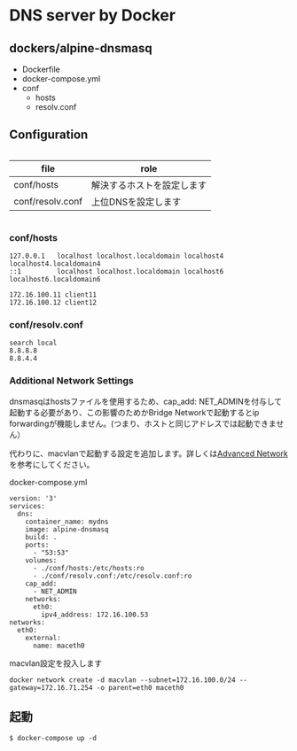 # DNS server by Docker

## dockers/alpine-dnsmasq
* Dockerfile
* docker-compose.yml
* conf
  * hosts
  * resolv.conf

## Configuration

<div style="float:left;">

| file | role |
| - | - |
| conf/hosts | 解決するホストを設定します | 
| conf/resolv.conf | 上位DNSを設定します | 

</div><div style="clear: both;"></div>

### conf/hosts
```
127.0.0.1   localhost localhost.localdomain localhost4 localhost4.localdomain4
::1         localhost localhost.localdomain localhost6 localhost6.localdomain6

172.16.100.11 client11
172.16.100.12 client12
```

### conf/resolv.conf
```
search local
8.8.8.8
8.8.4.4
```

### Additional Network Settings
dnsmasqはhostsファイルを使用するため、cap_add: NET_ADMINを付与して起動する必要があり、この影響のためかBridge Networkで起動するとip forwardingが機能しません。(つまり、ホストと同じアドレスでは起動できません）

代わりに、macvlanで起動する設定を追加します。詳しくは[Advanced Network](advanced-network.md)を参考にしてください。

docker-compose.yml
```
version: '3'
services:
  dns:
    container_name: mydns
    image: alpine-dnsmasq
    build: .
    ports:
      - "53:53"
    volumes:
      - ./conf/hosts:/etc/hosts:ro
      - ./conf/resolv.conf:/etc/resolv.conf:ro
    cap_add:
      - NET_ADMIN
    networks:
      eth0:
        ipv4_address: 172.16.100.53
networks:
  eth0:
    external:
      name: maceth0
```

macvlan設定を投入します
```
docker network create -d macvlan --subnet=172.16.100.0/24 --gateway=172.16.71.254 -o parent=eth0 maceth0
```

## 起動
```
$ docker-compose up -d
```

